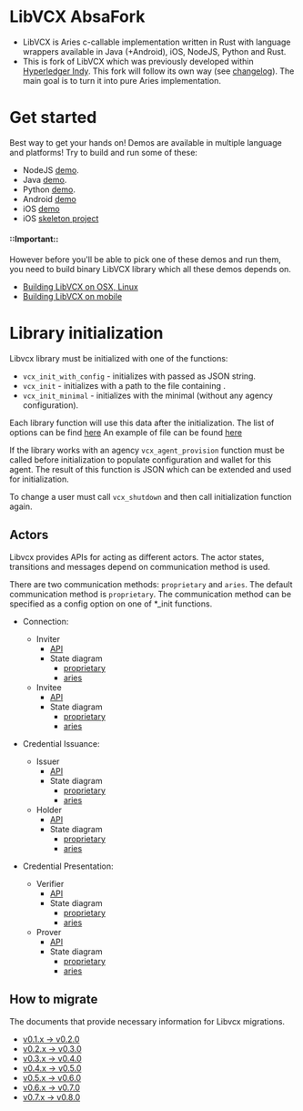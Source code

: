 # LibVCX AbsaFork
- LibVCX is Aries c-callable implementation written in Rust with language wrappers available in Java (+Android), iOS, 
NodeJS, Python and Rust. 
- This is fork of LibVCX which was previously developed 
within [Hyperledger Indy](https://github.com/hyperledger/indy-sdk). This fork will follow its own 
way (see [changelog](./changelog.md)). The main goal is to turn it into pure Aries implementation. 

# Get started
Best way to get your hands on! Demos are available in multiple language and platforms! Try to build and run some of these:
* NodeJS [demo](https://github.com/AbsaOSS/libvcx/tree/master/wrappers/node).
* Java [demo](https://github.com/AbsaOSS/libvcx/tree/master/demo/java).
* Python [demo](https://github.com/AbsaOSS/libvcx/tree/master/wrappers/python3).
* Android [demo](https://github.com/sktston/vcx-demo-android)
* iOS [demo](https://github.com/sktston/vcx-demo-ios)
* iOS [skeleton project](https://github.com/sktston/vcx-skeleton-ios)
#### ::Important::
However before you'll be able to pick one of these demos and run them, you need to build binary LibVCX library which
all these demos depends on.  
-  [Building LibVCX on OSX, Linux](./docs/build-general.md)
-  [Building LibVCX on mobile](./docs/build-mobile.md)

# Library initialization
Libvcx library must be initialized with one of the functions:
* `vcx_init_with_config` -  initializes with <configuration> passed as JSON string. 
* `vcx_init` -  initializes with a path to the file containing <configuration>. 
* `vcx_init_minimal` - initializes with the minimal <configuration> (without any agency configuration).

Each library function will use this <configuration> data after the initialization. 
The list of options can be find [here](../docs/configuration.md#vcx)
An example of <configuration> file can be found [here](../vcx/libvcx/sample_config/config.json)

If the library works with an agency `vcx_agent_provision` function must be called before initialization to populate configuration and wallet for this agent.
The result of this function is <configuration> JSON which can be extended and used for initialization.

To change <configuration> a user must call `vcx_shutdown` and then call initialization function again.

## Actors
Libvcx provides APIs for acting as different actors.
The actor states, transitions and messages depend on communication method is used.

There are two communication methods: `proprietary` and `aries`. The default communication method is `proprietary`.
The communication method can be specified as a config option on one of *_init functions.

* Connection:
    * Inviter
        * [API](https://github.com/hyperledger/indy-sdk/tree/master/vcx/libvcx/api/connection.rs) 
        * State diagram
            * [proprietary](docs/states/proprietary/connection-inviter.puml) 
            * [aries](docs/states/aries/connection-inviter.puml) 
    * Invitee
        * [API](https://github.com/hyperledger/indy-sdk/tree/master/vcx/libvcx/api/connection.rs) 
        * State diagram
            * [proprietary](docs/states/proprietary/connection-invitee.puml) 
            * [aries](docs/states/aries/connection-invitee.puml) 

* Credential Issuance:
    * Issuer
        * [API](https://github.com/hyperledger/indy-sdk/tree/master/vcx/libvcx/api/issuer_credential.rs) 
        * State diagram
            * [proprietary](docs/states/proprietary/issuer-credential.puml) 
            * [aries](docs/states/aries/issuer-credential.puml) 
    * Holder
        * [API](https://github.com/hyperledger/indy-sdk/tree/master/vcx/libvcx/api/credential.rs) 
        * State diagram
            * [proprietary](docs/states/proprietary/credential.puml) 
            * [aries](docs/states/aries/credential.puml) 

* Credential Presentation:
    * Verifier
        * [API](https://github.com/hyperledger/indy-sdk/tree/master/vcx/libvcx/api/proof.rs) 
        * State diagram
            * [proprietary](docs/states/proprietary/proof.puml) 
            * [aries](docs/states/aries/proof.puml) 
    * Prover
        * [API](https://github.com/hyperledger/indy-sdk/tree/master/vcx/libvcx/api/disclosed_proof.rs) 
        * State diagram
            * [proprietary](docs/states/proprietary/disclosed-proof.puml) 
            * [aries](docs/states/aries/disclosed-proof.puml) 

## How to migrate
The documents that provide necessary information for Libvcx migrations.
 
* [v0.1.x → v0.2.0](docs/migration-guide-0.1.x-0.2.0.md)
* [v0.2.x → v0.3.0](docs/migration-guide-0.2.x-0.3.0.md)
* [v0.3.x → v0.4.0](docs/migration-guide-0.3.x-0.4.0.md)
* [v0.4.x → v0.5.0](docs/migration-guide-0.4.x-0.5.0.md)
* [v0.5.x → v0.6.0](docs/migration-guide-0.5.x-0.6.0.md)
* [v0.6.x → v0.7.0](docs/migration-guide-0.6.x-0.7.0.md)
* [v0.7.x → v0.8.0](docs/migration-guide-0.7.x-0.8.0.md)

